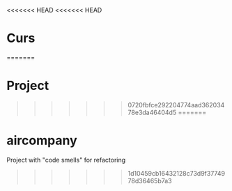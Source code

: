 <<<<<<< HEAD
<<<<<<< HEAD
# Curs
=======
# Project
>>>>>>> 0720fbfce292204774aad36203478e3da46404d5
=======
# aircompany
Project with "code smells" for refactoring
>>>>>>> 1d10459cb16432128c73d9f3774978d36465b7a3

